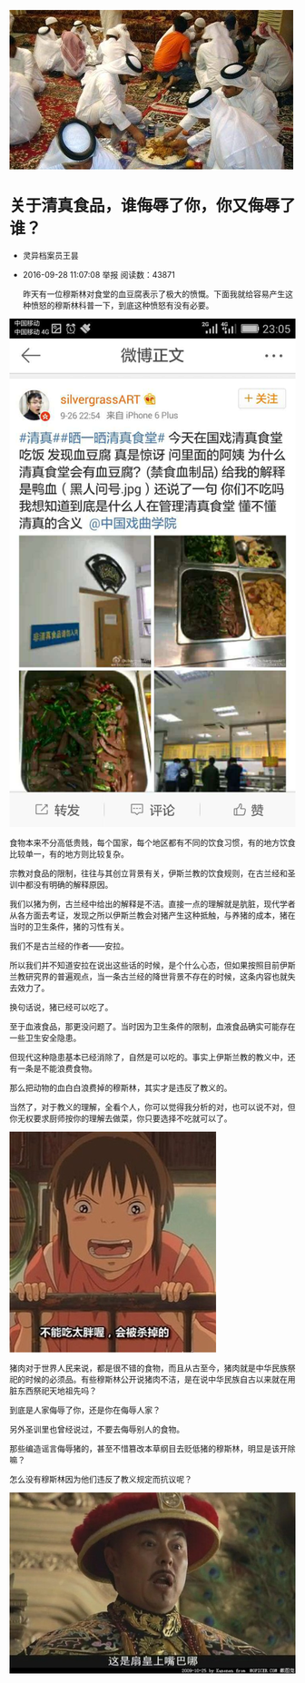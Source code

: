 ![](imgs/01.jpg)

# 关于清真食品，谁侮辱了你，你又侮辱了谁？

* 灵异档案员王昙
* 2016-09-28 11:07:08 举报 阅读数：43871

  昨天有一位穆斯林对食堂的血豆腐表示了极大的愤慨。下面我就给容易产生这种愤怒的穆斯林科普一下，到底这种愤怒有没有必要。

![](imgs/02.jpg)

  食物本来不分高低贵贱，每个国家，每个地区都有不同的饮食习惯，有的地方饮食比较单一，有的地方则比较复杂。

  宗教对食品的限制，往往与其创立背景有关，伊斯兰教的饮食规则，在古兰经和圣训中都没有明确的解释原因。

  我们以猪为例，古兰经中给出的解释是不洁。直接一点的理解就是肮脏，现代学者从各方面去考证，发现之所以伊斯兰教会对猪产生这种抵触，与养猪的成本，猪在当时的卫生条件，猪的习性有关。

  我们不是古兰经的作者——安拉。

  所以我们并不知道安拉在说出这些话的时候，是个什么心态，但如果按照目前伊斯兰教研究界的普遍观点，当一条古兰经的降世背景不存在的时候，这条内容也就失去效力了。

  换句话说，猪已经可以吃了。

  至于血液食品，那更没问题了。当时因为卫生条件的限制，血液食品确实可能存在一些卫生安全隐患。

  但现代这种隐患基本已经消除了，自然是可以吃的。事实上伊斯兰教的教义中，还有一条是不能浪费食物。

  那么把动物的血白白浪费掉的穆斯林，其实才是违反了教义的。

  当然了，对于教义的理解，全看个人，你可以觉得我分析的对，也可以说不对，但你无权要求厨师按你的理解去做菜，你只要选择不吃就可以了。

![](imgs/03.jpg)

  猪肉对于世界人民来说，都是很不错的食物，而且从古至今，猪肉就是中华民族祭祀的时候的必须品。有些穆斯林公开说猪肉不洁，是在说中华民族自古以来就在用脏东西祭祀天地祖先吗？

  到底是人家侮辱了你，还是你在侮辱人家？

  另外圣训里也曾经说过，不要去侮辱别人的食物。

  那些编造谣言侮辱猪的，甚至不惜篡改本草纲目去贬低猪的穆斯林，明显是该开除嘛？

  怎么没有穆斯林因为他们违反了教义规定而抗议呢？

![](imgs/04.jpg)



